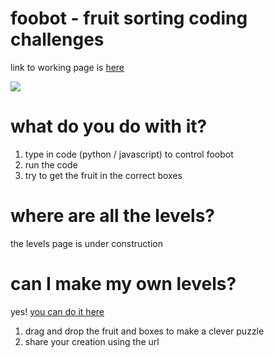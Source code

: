 # foobot - fruit sorting coding challenges 
link to working page is [here](http://teachometer.co.uk/foobot/builder.html)

![](http://teachometer.co.uk/foobot/assets/foobot-action.gif)

# what do you do with it?
1. type in code (python / javascript) to control foobot
2. run the code
3. try to get the fruit in the correct boxes

# where are all the levels?
the levels page is under construction

# can I make my own levels? 
yes! [you can do it here](http://teachometer.co.uk/foobot/builder.html)
1. drag and drop the fruit and boxes to make a clever puzzle
2. share your creation using the url

